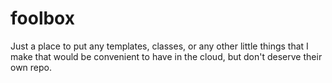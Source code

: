 # foolbox
Just a place to put any templates, classes, or any other little things that I make that would be convenient to have in the cloud, but don't deserve their own repo.
